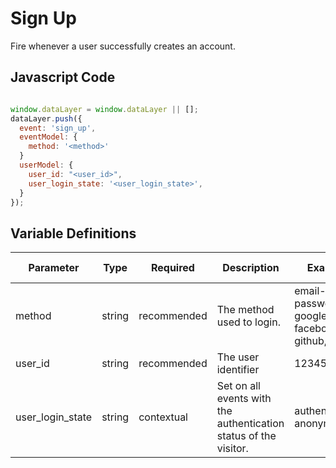 # Sign Up

Fire whenever a user successfully creates an account.

## Javascript Code

```js

window.dataLayer = window.dataLayer || [];
dataLayer.push({
  event: 'sign_up',
  eventModel: {
    method: '<method>'
  }
  userModel: {
    user_id: "<user_id>",
    user_login_state: '<user_login_state>',
  }
});
```

## Variable Definitions

|Parameter|Type|Required|Description|Example|Pattern|Min Length|Max Length|
| --- | --- | --- | --- | --- | --- | --- | --- |
|method|string|recommended|The method used to login.|email-password, google, facebook, github, oauth|
|user_id|string|recommended|The user identifier|1234567890|
|user_login_state|string|contextual|Set on all events with the authentication status of the visitor.|authenticated, anonymous|
